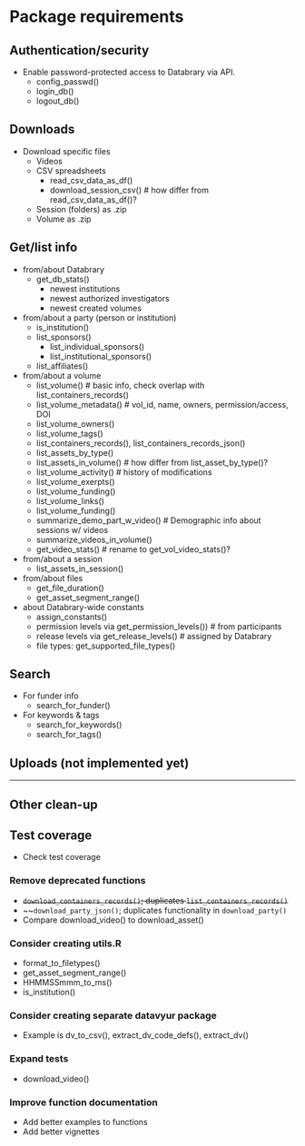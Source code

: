 # Package requirements

## Authentication/security

- Enable password-protected access to Databrary via API.
  - config_passwd()
  - login_db()
  - logout_db()

## Downloads

- Download specific files
    - Videos
    - CSV spreadsheets
        - read_csv_data_as_df()
        - download_session_csv() # how differ from read_csv_data_as_df()?
    - Session (folders) as .zip
    - Volume as .zip

## Get/list info 

- from/about Databrary
    - get_db_stats()
        - newest institutions
        - newest authorized investigators
        - newest created volumes
- from/about a party (person or institution)
    - is_institution()
    - list_sponsors()
        - list_individual_sponsors()
        - list_institutional_sponsors()
    - list_affiliates()
- from/about a volume
    - list_volume() # basic info, check overlap with list_containers_records()
    - list_volume_metadata() # vol_id, name, owners, permission/access, DOI
    - list_volume_owners()
    - list_volume_tags()
    - list_containers_records(), list_containers_records_json()
    - list_assets_by_type()
    - list_assets_in_volume() # how differ from list_asset_by_type()?
    - list_volume_activity() # history of modifications
    - list_volume_exerpts()
    - list_volume_funding()
    - list_volume_links()
    - list_volume_funding()
    - summarize_demo_part_w_video() # Demographic info about sessions w/ videos
    - summarize_videos_in_volume()
    - get_video_stats() # rename to get_vol_video_stats()?
- from/about a session
    - list_assets_in_session()
- from/about files
    - get_file_duration()
    - get_asset_segment_range()
- about Databrary-wide constants
    - assign_constants()
    - permission levels via get_permission_levels()) # from participants
    - release levels via get_release_levels() # assigned by Databrary
    - file types: get_supported_file_types()

## Search

- For funder info
    - search_for_funder()
- For keywords & tags
    - search_for_keywords()
    - search_for_tags()

## Uploads (not implemented yet)

---

## Other clean-up

## Test coverage

- Check test coverage

### Remove deprecated functions

- ~~`download_containers_records()`; duplicates `list_containers_records()`~~
- ~~`download_party_json()`; duplicates functionality in `download_party()`
- Compare download_video() to download_asset()

### Consider creating utils.R

- format_to_filetypes()
- get_asset_segment_range()
- HHMMSSmmm_to_ms()
- is_institution()

### Consider creating separate datavyur package

- Example is dv_to_csv(), extract_dv_code_defs(), extract_dv()

### Expand tests

- download_video()

### Improve function documentation

- Add better examples to functions
- Add better vignettes

